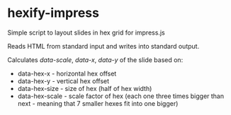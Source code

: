 # hexify-impress
Simple script to layout slides in hex grid for impress.js

Reads HTML from standard input and writes into standard output.

Calculates *data-scale*, *data-x*, *data-y* of the slide based on:
* data-hex-x - horizontal hex offset
* data-hex-y - vertical hex offset
* data-hex-size - size of hex (half of hex width)
* data-hex-scale - scale factor of hex (each one three times bigger than next - meaning that 7 smaller hexes fit into one bigger)
